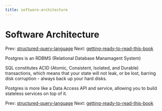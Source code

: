 ```yaml
---
title: software-architecture
---
```




# Software Architecture

Prev:
[structured-query-language](structured-query-language.md)
Next:
[getting-ready-to-read-this-book](getting-ready-to-read-this-book.md)

Postgres is an RDBMS (Relational Database Manamagent System)

SQL constitutes ACID (Atomic, Consistent, Isolated, and Durable)
transactions, which means that your state will not leak, or be lost,
barring disk corruption - always back up your hard disks.

Postgres is more like a Data Access API and service, allowing you to
build stateless services on top of it.

Prev:
[structured-query-language](structured-query-language.md)
Next:
[getting-ready-to-read-this-book](getting-ready-to-read-this-book.md)
